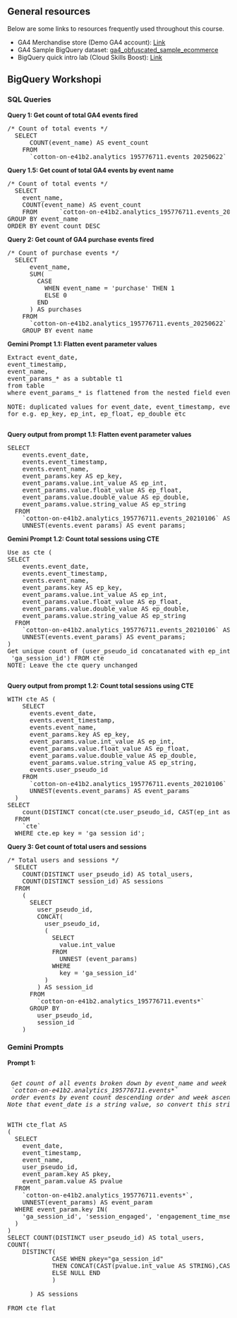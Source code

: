 <h2>General resources</h2>
<p>Below are some links to resources frequently used throughout this course.</p>
<ul>
<li>
GA4 Merchandise store (Demo GA4 account): 
<a target="_blank" href="https://analytics.google.com/analytics/web/?utm_source=demoaccount&utm_medium=demoaccount&utm_campaign=demoaccount#/p213025502/reports/intelligenthome">Link</a>
</li>
<li>
GA4 Sample BigQuery dataset: <a target="_blank" href="https://console.cloud.google.com/bigquery?p=bigquery-public-data&d=ga4_obfuscated_sample_ecommerce&t=events_20210131&page=table" >
  ga4_obfuscated_sample_ecommerce
</a>
</li>
<li>
BigQuery quick intro lab (Cloud Skills Boost): <a target="_blank" href="https://www.cloudskillsboost.google/focuses/1145?catalog_rank=%7B%22rank%22%3A10%2C%22num_filters%22%3A0%2C%22has_search%22%3Atrue%7D&parent=catalog&search_id=33376315" >
  Link
</a>

  
</ul>

<h2>BigQuery Workshopi</h2>
<h3>SQL Queries</h3>
<strong>Query 1: Get count of total GA4 events fired </strong>


<pre>
/* Count of total events */
  SELECT
      COUNT(event_name) AS event_count
    FROM
      `cotton-on-e41b2.analytics_195776711.events_20250622`
</pre>
<strong>Query 1.5: Get count of total GA4 events by event name </strong>


<pre>
/* Count of total events */
  SELECT
    event_name,
    COUNT(event_name) AS event_count
    FROM      `cotton-on-e41b2.analytics_195776711.events_20250622`
GROUP BY event_name
ORDER BY event_count DESC
</pre>
<strong>Query 2: Get count of GA4 purchase events fired </strong>


<pre>
/* Count of purchase events */
  SELECT
      event_name,
      SUM(
        CASE
          WHEN event_name = 'purchase' THEN 1
          ELSE 0
        END
      ) AS purchases
    FROM
      `cotton-on-e41b2.analytics_195776711.events_20250622`
    GROUP BY event_name
</pre>
<strong>Gemini Prompt 1.1: Flatten event parameter values </strong>
<pre>
Extract event_date, 
event_timestamp, 
event_name, 
event_params_* as a subtable t1 
from table
where event_params_* is flattened from the nested field event_params

NOTE: duplicated values for event_date, event_timestamp, event_name are allowed in the rows for t1, also create columns for each event_params nested value 
for e.g. ep_key, ep_int, ep_float, ep_double etc

</pre>
<strong>Query output from prompt 1.1: Flatten event parameter values </strong>
<pre>
SELECT
    events.event_date,
    events.event_timestamp,
    events.event_name,
    event_params.key AS ep_key,
    event_params.value.int_value AS ep_int,
    event_params.value.float_value AS ep_float,
    event_params.value.double_value AS ep_double,
    event_params.value.string_value AS ep_string
  FROM
    `cotton-on-e41b2.analytics_195776711.events_20210106` AS events,
    UNNEST(events.event_params) AS event_params;
</pre>


<strong>Gemini Prompt 1.2: Count total sessions using CTE </strong>
<pre>
Use as cte (
SELECT
    events.event_date,
    events.event_timestamp,
    events.event_name,
    event_params.key AS ep_key,
    event_params.value.int_value AS ep_int,
    event_params.value.float_value AS ep_float,
    event_params.value.double_value AS ep_double,
    event_params.value.string_value AS ep_string
  FROM
    `cotton-on-e41b2.analytics_195776711.events_20210106` AS events,
    UNNEST(events.event_params) AS event_params;
) 
Get unique count of (user_pseudo_id concatanated with ep_int, WHEN ep_key =
 'ga_session_id') FROM cte
NOTE: Leave the cte query unchanged 

</pre>
<strong>Query output from prompt 1.2: Count total sessions using CTE </strong>
<pre>
WITH cte AS (
    SELECT
      events.event_date,
      events.event_timestamp,
      events.event_name,
      event_params.key AS ep_key,
      event_params.value.int_value AS ep_int,
      event_params.value.float_value AS ep_float,
      event_params.value.double_value AS ep_double,
      event_params.value.string_value AS ep_string,
      events.user_pseudo_id
    FROM
      `cotton-on-e41b2.analytics_195776711.events_20210106` AS events,
      UNNEST(events.event_params) AS event_params
  )
SELECT
    count(DISTINCT concat(cte.user_pseudo_id, CAST(ep_int as STRING)))
  FROM
    `cte`
  WHERE cte.ep_key = 'ga_session_id';
</pre>



<strong>Query 3: Get count of total users and sessions  </strong>


<pre>
/* Total users and sessions */
  SELECT
    COUNT(DISTINCT user_pseudo_id) AS total_users,
    COUNT(DISTINCT session_id) AS sessions
  FROM
    (
      SELECT
        user_pseudo_id,
        CONCAT(
          user_pseudo_id,
          (
            SELECT
              value.int_value
            FROM
              UNNEST (event_params)
            WHERE
              key = 'ga_session_id'
          )
        ) AS session_id
      FROM
        `cotton-on-e41b2.analytics_195776711.events*`
      GROUP BY
        user_pseudo_id,
        session_id
    )
</pre>

<h3>Gemini Prompts</h3>
<strong>Prompt 1: </strong>
<pre>
<i>
 Get count of all events broken down by event_name and week (from event_date) from table:
 `cotton-on-e41b2.analytics_195776711.events*`
 order events by event count descending order and week ascending order. 
Note that event_date is a string value, so convert this string to a date format with PARSE_DATE before extracting the week
  </i>
</pre>

<pre>
WITH cte_flat AS
(
  SELECT
    event_date,
    event_timestamp,
    event_name,
    user_pseudo_id,
    event_param.key AS pkey,
    event_param.value AS pvalue
  FROM
    `cotton-on-e41b2.analytics_195776711.events*`,
    UNNEST(event_params) AS event_param
  WHERE event_param.key IN(
    'ga_session_id', 'session_engaged', 'engagement_time_msec', 'ga_session_number'
  )
)
SELECT COUNT(DISTINCT user_pseudo_id) AS total_users,
COUNT(
    DISTINCT(
            CASE WHEN pkey="ga_session_id"
            THEN CONCAT(CAST(pvalue.int_value AS STRING),CAST(user_pseudo_id AS STRING))
            ELSE NULL END 
            )

      ) AS sessions

FROM cte_flat 
</pre>
